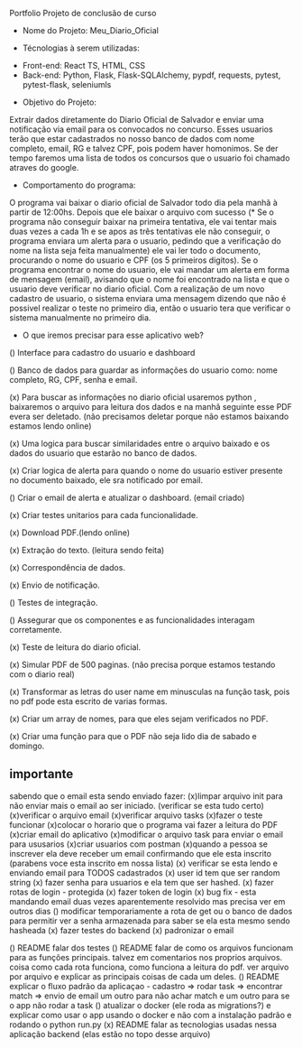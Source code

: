 Portfolio Projeto de conclusão de curso

* Nome do Projeto: Meu_Diario_Oficial

* Técnologias à serem utilizadas: 

- Front-end: React TS, HTML, CSS
- Back-end: Python, Flask, Flask-SQLAlchemy, pypdf, requests, pytest, pytest-flask, seleniumls

* Objetivo do Projeto: 

Extrair dados diretamente do Diario Oficial de Salvador e enviar uma notificação via email para os convocados no concurso. Esses usuarios terão que estar cadastrados no nosso banco de dados com nome completo, email, RG e talvez CPF, pois podem haver homonimos.
Se der tempo faremos uma lista de todos os concursos que o usuario foi chamado atraves do google.

* Comportamento do programa:

O programa vai baixar o diario oficial de Salvador todo dia pela manhã à partir de 12:00hs.
Depois que ele baixar o arquivo com sucesso (* Se o programa não conseguir baixar na primeira tentativa, ele vai tentar mais duas vezes a cada 1h e se apos as três tentativas ele não conseguir, o programa enviara um alerta para o usuario, pedindo que a verificação do nome na lista seja feita manualmente) ele vai ler todo o documento, procurando o nome do usuario e CPF (os 5 primeiros digitos).
Se o programa encontrar o nome do usuario, ele vai mandar um alerta em forma de mensagem (email), avisando que o nome foi encontrado na lista e que o usuario deve verificar no diario oficial.
Com a realização de um novo cadastro de usuario, o sistema enviara uma mensagem dizendo que não é possivel realizar o teste no primeiro dia, então o usuario tera que verificar o sistema manualmente no primeiro dia.


* O que iremos precisar para esse aplicativo web?

() Interface para cadastro do usuario e dashboard

() Banco de dados para guardar as informações do usuario como: nome completo, RG, CPF, senha e email.

(x) Para buscar as informações no diario oficial usaremos python , baixaremos o arquivo para leitura dos dados e na manhã seguinte esse PDF evera ser deletado. (não precisamos deletar porque não estamos baixando estamos lendo online)

(x) Uma logica para buscar similaridades entre o arquivo baixado e os dados do usuario que estarão no banco de dados.

(x) Criar logica de alerta para quando o nome do usuario estiver presente no documento baixado, ele sra notificado por email.

() Criar o email de alerta e atualizar o dashboard. (email criado)

(x) Criar testes unitarios para cada funcionalidade.

(x) Download PDF.(lendo online)

(x) Extração do texto. (leitura sendo feita)

(x) Correspondência de dados. 

(x) Envio de notificação.

() Testes de integração.

() Assegurar que os componentes e as funcionalidades interagam corretamente.

(x) Teste de leitura do diario oficial.

(x) Simular PDF de 500 paginas. (não precisa porque estamos testando com o diario real)

(x) Transformar as letras do user name em minusculas na função task, pois no pdf pode esta escrito de varias formas.

(x) Criar um array de nomes, para que eles sejam verificados no PDF.

(x) Criar uma função para que o PDF não seja lido dia de sabado e domingo.


## importante

sabendo que o email esta sendo enviado fazer:
(x)limpar arquivo init para não enviar mais o email ao ser iniciado. (verificar se esta tudo certo)
(x)verificar o arquivo email
(x)verificar arquivo tasks
(x)fazer o teste funcionar
(x)colocar o horario que o programa vai fazer a leitura do PDF
(x)criar email do aplicativo
(x)modificar o arquivo task para enviar o email para ususarios
(x)criar usuarios com postman
(x)quando a pessoa se inscrever ela deve receber um email confirmando que ele esta inscrito (parabens voce esta inscrito em nossa lista)
(x) verificar se esta lendo e enviando email para TODOS cadastrados
(x) user id tem que ser random string
(x) fazer senha para usuarios e ela tem que ser hashed.
(x) fazer rotas de login - protegida
(x) fazer token de login
(x) bug fix - esta mandando email duas vezes aparentemente resolvido mas precisa ver em outros dias
() modificar temporariamente a rota de get ou o banco de dados para permitir ver a senha armazenada para saber se ela esta mesmo sendo hasheada
(x) fazer testes do backend
(x) padronizar o email

() README falar dos testes
() README falar de como os arquivos funcionam para as funções principais. talvez em comentarios nos proprios arquivos. coisa como cada rota funciona, como funciona a leitura do pdf. ver arquivo por arquivo e explicar as principais coisas de cada um deles.
() README explicar o fluxo padrão da aplicaçao - cadastro => rodar task => encontrar match => envio de email um outro para não achar match e um outro para se o app não rodar a task
() atualizar o docker (ele roda as migrations?) e explicar como usar o app usando o docker e não com a instalação padrão e rodando o python run.py
(x) README falar as tecnologias usadas nessa aplicação backend (elas estão no topo desse arquivo)


